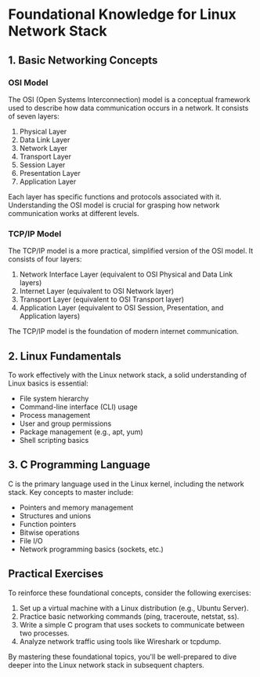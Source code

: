 # Foundational Knowledge for Linux Network Stack

## 1. Basic Networking Concepts

### OSI Model

The OSI (Open Systems Interconnection) model is a conceptual framework used to describe how data communication occurs in a network. It consists of seven layers:

1. Physical Layer
2. Data Link Layer
3. Network Layer
4. Transport Layer
5. Session Layer
6. Presentation Layer
7. Application Layer

Each layer has specific functions and protocols associated with it. Understanding the OSI model is crucial for grasping how network communication works at different levels.

### TCP/IP Model

The TCP/IP model is a more practical, simplified version of the OSI model. It consists of four layers:

1. Network Interface Layer (equivalent to OSI Physical and Data Link layers)
2. Internet Layer (equivalent to OSI Network layer)
3. Transport Layer (equivalent to OSI Transport layer)
4. Application Layer (equivalent to OSI Session, Presentation, and Application layers)

The TCP/IP model is the foundation of modern internet communication.

## 2. Linux Fundamentals

To work effectively with the Linux network stack, a solid understanding of Linux basics is essential:

- File system hierarchy
- Command-line interface (CLI) usage
- Process management
- User and group permissions
- Package management (e.g., apt, yum)
- Shell scripting basics

## 3. C Programming Language

C is the primary language used in the Linux kernel, including the network stack. Key concepts to master include:

- Pointers and memory management
- Structures and unions
- Function pointers
- Bitwise operations
- File I/O
- Network programming basics (sockets, etc.)

## Practical Exercises

To reinforce these foundational concepts, consider the following exercises:

1. Set up a virtual machine with a Linux distribution (e.g., Ubuntu Server).
2. Practice basic networking commands (ping, traceroute, netstat, ss).
3. Write a simple C program that uses sockets to communicate between two processes.
4. Analyze network traffic using tools like Wireshark or tcpdump.

By mastering these foundational topics, you'll be well-prepared to dive deeper into the Linux network stack in subsequent chapters.